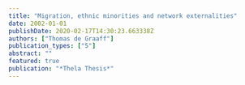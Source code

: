 ```yaml
---
title: "Migration, ethnic minorities and network externalities"
date: 2002-01-01
publishDate: 2020-02-17T14:30:23.663338Z
authors: ["Thomas de Graaff"]
publication_types: ["5"]
abstract: ""
featured: true
publication: "*Thela Thesis*"
---
```


